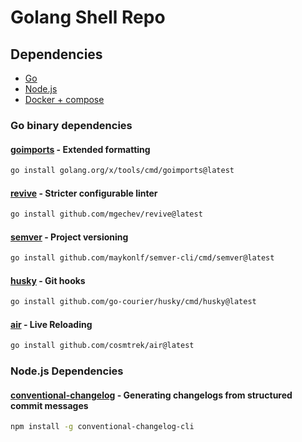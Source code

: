 # Golang Shell Repo

## Dependencies

* [Go](https://go.dev/doc/install)
* [Node.js](https://nodejs.org)
* [Docker + compose](https://docs.docker.com/desktop/)

### Go binary dependencies

#### [goimports](https://pkg.go.dev/golang.org/x/tools/cmd/goimports) - Extended formatting
```sh
go install golang.org/x/tools/cmd/goimports@latest
```

#### [revive](https://github.com/mgechev/revive) - Stricter configurable linter
```sh
go install github.com/mgechev/revive@latest
```

#### [semver](https://github.com/maykonlf/semver-cli) - Project versioning
```sh
go install github.com/maykonlf/semver-cli/cmd/semver@latest
```

#### [husky](https://github.com/go-courier/husky) - Git hooks
```sh
go install github.com/go-courier/husky/cmd/husky@latest
```

#### [air](https://github.com/cosmtrek/air) - Live Reloading
```sh
go install github.com/cosmtrek/air@latest
```

### Node.js Dependencies

#### [conventional-changelog](https://github.com/conventional-changelog/conventional-changelog) - Generating changelogs from structured commit messages
```sh
npm install -g conventional-changelog-cli
```